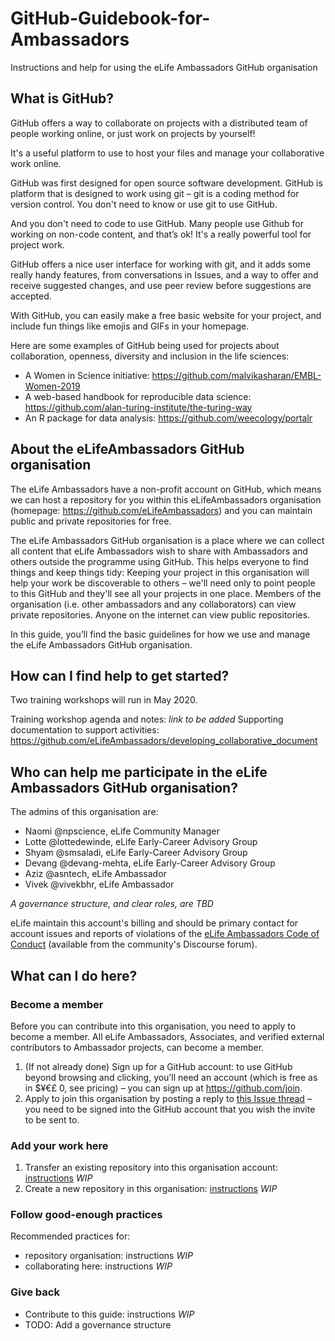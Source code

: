 # GitHub-Guidebook-for-Ambassadors
Instructions and help for using the eLife Ambassadors GitHub organisation

## What is GitHub?

GitHub offers a way to collaborate on projects with a distributed team of people working online, or just work on projects by yourself!

It's a useful platform to use to host your files and manage your collaborative work online.

GitHub was first designed for open source software development. GitHub is platform that is designed to work using git – git is a coding method for version control. You don't need to know or use git to use GitHub. 

And you don't need to code to use GitHub. Many people use Github for working on non-code content, and that’s ok! It's a really powerful tool for project work.

GitHub offers a nice user interface for working with git, and it adds some really handy features, from conversations in Issues, and a way to offer and receive suggested changes, and use peer review before suggestions are accepted.

With GitHub, you can easily make a free basic website for your project, and include fun things like emojis and GIFs in your homepage. 

Here are some examples of GitHub being used for projects about collaboration, openness, diversity and inclusion in the life sciences:
* A Women in Science initiative: https://github.com/malvikasharan/EMBL-Women-2019
* A  web-based handbook for reproducible data science: https://github.com/alan-turing-institute/the-turing-way 
* An R package for data analysis: https://github.com/weecology/portalr 

## About the eLifeAmbassadors GitHub organisation

The eLife Ambassadors have a non-profit account on GitHub, which means we can host a repository for you within this eLifeAmbassadors organisation (homepage: https://github.com/eLifeAmbassadors) and you can maintain public and private repositories for free.

The eLife Ambassadors GitHub organisation is a place where we can collect all content that eLife Ambassadors wish to share with Ambassadors and others outside the programme using GitHub. This helps everyone to find things and keep things tidy: Keeping your project in this organisation will help your work be discoverable to others – we'll need only to point people to this GitHub and they'll see all your projects in one place. Members of the organisation (i.e. other ambassadors and any collaborators) can view private repositories. Anyone on the internet can view public repositories.

In this guide, you’ll find the basic guidelines for how we use and manage the eLife Ambassadors GitHub organisation.

## How can I find help to get started?

Two training workshops will run in May 2020.

Training workshop agenda and notes: _link to be added_
Supporting documentation to support activities: https://github.com/eLifeAmbassadors/developing_collaborative_document

## Who can help me participate in the eLife Ambassadors GitHub organisation?

The admins of this organisation are:
- Naomi @npscience, eLife Community Manager
- Lotte @lottedewinde, eLife Early-Career Advisory Group
- Shyam @smsaladi, eLife Early-Career Advisory Group
- Devang @devang-mehta, eLife Early-Career Advisory Group
- Aziz @asntech, eLife Ambassador
- Vivek @vivekbhr, eLife Ambassador 

*A governance structure, and clear roles, are TBD*

eLife maintain this account's billing and should be primary contact for account issues and reports of violations of the [eLife Ambassadors Code of Conduct](https://elife.discourse.group/t/code-of-conduct/89) (available from the community's Discourse forum).

## What can I do here?

### Become a member
Before you can contribute into this organisation, you need to apply to become a member. All eLife Ambassadors, Associates, and verified external contributors to Ambassador projects, can become a member.

1. (If not already done) Sign up for a GitHub account: to use GitHub beyond browsing and clicking, you’ll need an account (which is free as in $¥€£ 0, see pricing) – you can sign up at https://github.com/join. 
2. Apply to join this organisation by posting a reply to [this Issue thread](https://github.com/eLifeAmbassadors/GitHub-Guidebook-for-Ambassadors/issues/1) – you need to be signed into the GitHub account that you wish the invite to be sent to.

### Add your work here
1. Transfer an existing repository into this organisation account: [instructions](docs/transferring-a-repository-into-here.md) *WIP*
2. Create a new repository in this organisation: [instructions](docs/creating-a-new-repository.md) *WIP*

### Follow good-enough practices
Recommended practices for:
* repository organisation: instructions *WIP*
* collaborating here: instructions *WIP*

### Give back
* Contribute to this guide: instructions *WIP*
* TODO: Add a governance structure
